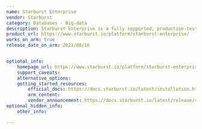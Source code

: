 ```yaml
---
name: Starburst Enterprise
vendor: Starburst
category: Databases - Big-data
description: Starburst Enterprise is a fully supported, production-tested and enterprise-grade distribution of open source Trino. It improves performance and security while making it easy to deploy, connect, and manage your Trino environment.
product_url: https://www.starburst.io/platform/starburst-enterprise/
works_on_arm: true
release_date_on_arm: 2021/08/16


optional_info:
    homepage_url: https://www.starburst.io/platform/starburst-enterprise/
    support_caveats:
    alternative_options:
    getting_started_resources:
        official_docs: https://docs.starburst.io/latest/installation.html
        arm_content:
        vendor_announcement: https://docs.starburst.io/latest/release/release-360-e.html
optional_hidden_info:
    other_info: 

---
```

